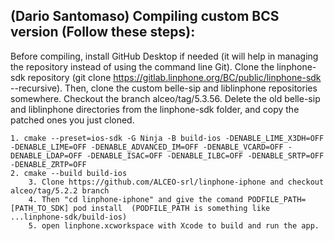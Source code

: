 ## (Dario Santomaso) Compiling custom BCS version (Follow these steps):
Before compiling, install GitHub Desktop if needed (it will help in managing the repository instead of using the command line Git). 
Clone the linphone-sdk repository (git clone https://gitlab.linphone.org/BC/public/linphone-sdk --recursive).
Then, clone the custom belle-sip and liblinphone repositories somewhere. Checkout the branch alceo/tag/5.3.56. Delete the old belle-sip and liblinphone directories from the linphone-sdk folder, and copy the patched ones you just cloned.

	1. cmake --preset=ios-sdk -G Ninja -B build-ios -DENABLE_LIME_X3DH=OFF -DENABLE_LIME=OFF -DENABLE_ADVANCED_IM=OFF -DENABLE_VCARD=OFF -DENABLE_LDAP=OFF -DENABLE_ISAC=OFF -DENABLE_ILBC=OFF -DENABLE_SRTP=OFF -DENABLE_ZRTP=OFF
 	2. cmake --build build-ios
        3. Clone https://github.com/ALCEO-srl/linphone-iphone and checkout alceo/tag/5.2.2 branch
        4. Then "cd linphone-iphone" and give the comand PODFILE_PATH=[PATH_TO_SDK] pod install  (PODFILE_PATH is something like ...linphone-sdk/build-ios)
        5. open linphone.xcworkspace with Xcode to build and run the app.

